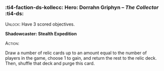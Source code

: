 ### :ti4-faction-ds-kollecc: **Hero**: Dorrahn Griphyn – _The Collector_ :ti4-ds:
<span style="font-variant:small-caps;">Unlock</span>: Have 3 scored objectives.

**Shadowcaster: Stealth Expedition**

<span style="font-variant:small-caps;">Action:</span>

Draw a number of relic cards up to an amount equal to the number of players in the game, choose 1 to gain, and return the rest to the relic deck. Then, shuffle that deck and purge this card.
